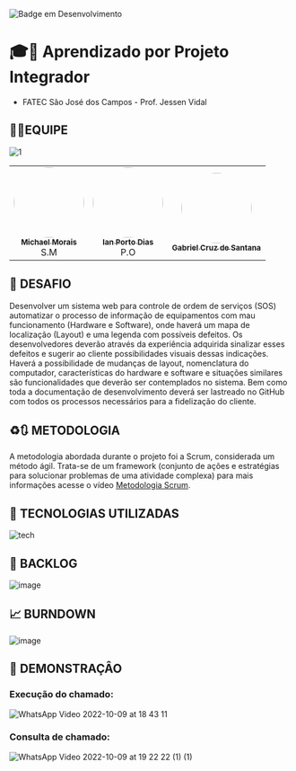 ![Badge em Desenvolvimento](http://img.shields.io/static/v1?label=STATUS&message=EM%20DESENVOLVIMENTO&color=GREEN&style=for-the-badge)

# 🎓📘 Aprendizado por Projeto Integrador
* FATEC São José dos Campos - Prof. Jessen Vidal

## 🧑‍🚀EQUIPE

![1](https://user-images.githubusercontent.com/112488445/199851711-e3ba8881-d5f6-465c-abd5-68cb6989ac99.png)
<table>


  <tr>
    <td align="center"><a href="https://github.com/itsmorais"><img style="border-radius: 50%;" src="https://user-images.githubusercontent.com/112488445/199853994-19d9594f-77fa-4b16-b5a6-e340643b59a3.jpeg" width="125px;" alt=""/><br /><sub><b>Michael Morais</b></sub></a><br /><a title="Rocketseat">S.M</a></td>
    <td align="center"><a href="https://github.com/Ianportods"><img style="border-radius: 50%;" src="https://user-images.githubusercontent.com/112488445/199854486-20da8bf4-cf74-4836-96f8-12a9ce155f9c.jpg" width="125px;" alt=""/><br /><sub><b>Ian Porto Dias</b></sub></a><br /><a title="Rocketseat">P.O</a></td>
    <td align="center"><a href="https://github.com/GabbsSantana"><img style="border-radius: 50%;" src="https://user-images.githubusercontent.com/112488445/199855402-a5dda8d0-dadb-4b86-bb11-0f825572f14d.jpeg" width="125px;" alt=""/><br /><sub><b>Gabriel Cruz de Santana</b></sub></a><br /><a  title="Função"></a></td>
   
</table>




## 🎯 DESAFIO
Desenvolver um sistema web para controle de ordem de serviços (SOS) automatizar o processo de informação de equipamentos com mau funcionamento (Hardware e Software), onde haverá um mapa de localização (Layout) e uma legenda com possíveis defeitos. Os desenvolvedores deverão através da experiência adquirida sinalizar esses defeitos e sugerir ao cliente possibilidades visuais dessas indicações. Haverá a possibilidade de mudanças de layout, nomenclatura do computador, características do hardware e software e situações similares são funcionalidades que deverão ser contemplados no sistema. Bem como toda a documentação de desenvolvimento deverá ser lastreado no GitHub com todos os processos necessários para a fidelização do cliente.

## ♻️🔃 METODOLOGIA
A metodologia abordada durante o projeto foi a Scrum, considerada um método ágil. Trata-se de um framework (conjunto de ações e estratégias para solucionar problemas de uma atividade complexa) para mais informações acesse o vídeo [Metodologia Scrum](https://www.youtube.com/watch?v=XfvQWnRgxG0&t=130s).


## 📖 TECNOLOGIAS UTILIZADAS
![tech](https://user-images.githubusercontent.com/53665466/194787147-142ddb52-65fd-4c1c-a17e-53509d156000.png)



## 📒 BACKLOG
![image](https://user-images.githubusercontent.com/53665466/194786766-e119efda-f1e3-44f7-869c-ba9cdb18a209.png)


## 📈 BURNDOWN
![image](https://user-images.githubusercontent.com/53665466/194783995-43a0de30-ae82-4905-a254-757de5d05e13.png)


## 🎥 DEMONSTRAÇÂO
### Execução do chamado:     
![WhatsApp Video 2022-10-09 at 18 43 11](https://user-images.githubusercontent.com/112488445/194781672-c6f85d5c-3354-4665-8083-80a71e8f2d7b.gif)


### Consulta de chamado:        
![WhatsApp Video 2022-10-09 at 19 22 22 (1) (1)](https://user-images.githubusercontent.com/112488445/194782227-a5dfd61c-3760-43ca-8f6a-9e97b29de691.gif)
